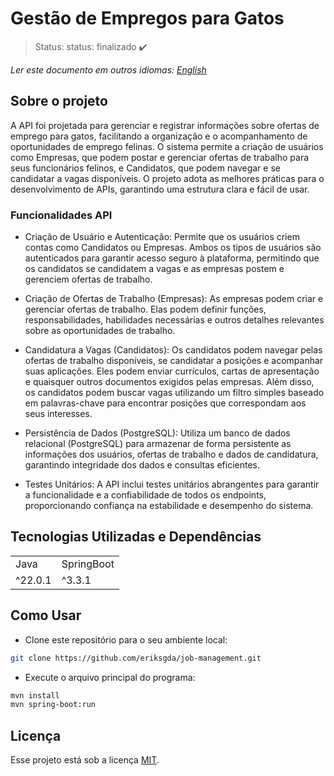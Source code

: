 <h1>Gestão de Empregos para Gatos</h1>

> Status: status: finalizado ✔️

_Ler este documento em outros idiomas:_
[_English_](./translations/README-en.md)

## Sobre o projeto

A API foi projetada para gerenciar e registrar informações sobre ofertas de emprego para gatos, facilitando a organização e o acompanhamento de oportunidades de emprego felinas. O sistema permite a criação de usuários como Empresas, que podem postar e gerenciar ofertas de trabalho para seus funcionários felinos, e Candidatos, que podem navegar e se candidatar a vagas disponíveis. O projeto adota as melhores práticas para o desenvolvimento de APIs, garantindo uma estrutura clara e fácil de usar.

### Funcionalidades API

- Criação de Usuário e Autenticação: Permite que os usuários criem contas como Candidatos ou Empresas. Ambos os tipos de usuários são autenticados para garantir acesso seguro à plataforma, permitindo que os candidatos se candidatem a vagas e as empresas postem e gerenciem ofertas de trabalho.

- Criação de Ofertas de Trabalho (Empresas): As empresas podem criar e gerenciar ofertas de trabalho. Elas podem definir funções, responsabilidades, habilidades necessárias e outros detalhes relevantes sobre as oportunidades de trabalho.

- Candidatura a Vagas (Candidatos): Os candidatos podem navegar pelas ofertas de trabalho disponíveis, se candidatar a posições e acompanhar suas aplicações. Eles podem enviar currículos, cartas de apresentação e quaisquer outros documentos exigidos pelas empresas. Além disso, os candidatos podem buscar vagas utilizando um filtro simples baseado em palavras-chave para encontrar posições que correspondam aos seus interesses.

- Persistência de Dados (PostgreSQL): Utiliza um banco de dados relacional (PostgreSQL) para armazenar de forma persistente as informações dos usuários, ofertas de trabalho e dados de candidatura, garantindo integridade dos dados e consultas eficientes.

- Testes Unitários: A API inclui testes unitários abrangentes para garantir a funcionalidade e a confiabilidade de todos os endpoints, proporcionando confiança na estabilidade e desempenho do sistema.

## Tecnologias Utilizadas e Dependências

<table>
  <tr>
    <td>Java</td>
    <td>SpringBoot</td>
  </tr>
  <tr>
    <td>^22.0.1</td>
    <td>^3.3.1</td>
  </tr>
</table>

## Como Usar

- Clone este repositório para o seu ambiente local:

```bash
git clone https://github.com/eriksgda/job-management.git
```

- Execute o arquivo principal do programa:

```bash
mvn install
mvn spring-boot:run
```

## Licença

Esse projeto está sob a licença [MIT](./../LICENSE).
